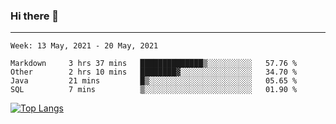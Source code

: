 ### Hi there 👋
---
<!--START_SECTION:waka-->
```text
Week: 13 May, 2021 - 20 May, 2021

Markdown     3 hrs 37 mins   ██████████████▒░░░░░░░░░░   57.76 % 
Other        2 hrs 10 mins   ████████▓░░░░░░░░░░░░░░░░   34.70 % 
Java         21 mins         █▒░░░░░░░░░░░░░░░░░░░░░░░   05.65 % 
SQL          7 mins          ▒░░░░░░░░░░░░░░░░░░░░░░░░   01.90 % 
```
<!--END_SECTION:waka-->

[![Top Langs](https://github-readme-stats.vercel.app/api/top-langs/?username=HyunAh-iia&layout=compact)](https://github.com/anuraghazra/github-readme-stats)
<!--
**HyunAh-iia/HyunAh-iia** is a ✨ _special_ ✨ repository because its `README.md` (this file) appears on your GitHub profile.

Here are some ideas to get you started:

- 🔭 I’m currently working on ...
- 🌱 I’m currently learning ...
- 👯 I’m looking to collaborate on ...
- 🤔 I’m looking for help with ...
- 💬 Ask me about ...
- 📫 How to reach me: ...
- 😄 Pronouns: ...
- ⚡ Fun fact: ...
-->
